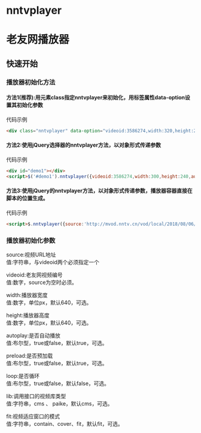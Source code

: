 # nntvplayer
# 老友网播放器

## 快速开始

### 播放器初始化方法
#### 方法1(推荐):用元素class指定nntvplayer来初始化，用标签属性data-option设置其初始化参数
代码示例
```html
<div class="nntvplayer" data-option="videoid:3586274,width:320,height:240,autoplay:true"></div>
```

#### 方法2:使用jQuery选择器的nntvplayer方法，以对象形式传递参数
代码示例
```html
<div id="demo1"></div>
<script>$('#demo1').nntvplayer({videoid:3586274,width:300,height:240,autoplay:false,poster:'http://img.nntv.cn/images/2018-8-6/5OdZ806_1533557854353_bzuMeVN_4.jpg'});</script>
```

#### 方法3:使用jQuery的nntvplayer方法，以对象形式传递参数，播放器容器直接在脚本的位置生成。
代码示例
```html
<script>$.nntvplayer({source:'http://mvod.nntv.cn/vod/local/2018/08/06/5OdZ806_1533557204084_dN2aO3w_2666.mp4',width:300,height:240,autoplay:false,loop:true});</script>
```

### 播放器初始化参数

source:视频URL地址<br>
值:字符串，与videoid两个必须指定一个

videoid:老友网视频编号<br>
值:数字，source为空时必须。

width:播放器宽度<br>
值:数字，单位px，默认640，可选。

height:播放器高度<br>
值:数字，单位px，默认640，可选。

autoplay:是否自动播放<br>
值:布尔型，true或false，默认true，可选。

preload:是否预加载<br>
值:布尔型，true或false，默认true，可选。

loop:是否循环<br>
值:布尔型，true或false，默认false，可选。

lib:调用接口的视频库类型<br>
值:字符串，cms 、 paike，默认cms，可选。

fit:视频适应窗口的模式<br>
值:字符串，contain、cover、fit，默认fit，可选。
